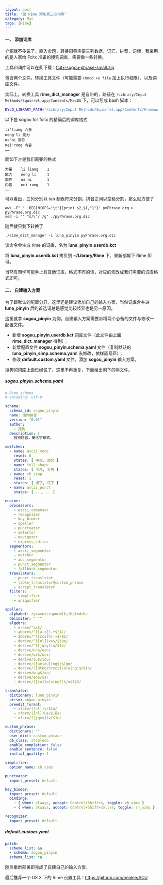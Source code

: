```yaml
---
layout: post
title: "给 Rime 添加第三方词库"
category: Mac
tags: [Rime]
---
```


#### 一、 添加词库

介绍就不多说了，直入命题，转换词典需要三列数据，词汇，拼音，词频，我采用的是人家给 Fcitx 准备的搜狗词库，需要做一些转换。

工具和词库可以在此下载：[fcitx-sogou-phrase-small.zip](http://cdn.09hd.com/images/2015/05/fcitx-sogou-phrase-small.zip)

包含两个文件，转换工具文件（可能需要 `chmod +x file` 加上执行权限），以及词库文件。

实际上，转换工具 **rime\_dict\_manager** 是自带的，路径在 `/Library/Input Methods/Squirrel.app/Contents/MacOS` 下，可以写成 bash 脚本：

```bash
DYLD_LIBRARY_PATH="/Library/Input Methods/Squirrel.app/Contents/Frameworks" "/Library/Input Methods/Squirrel.app/Contents/MacOS/rime_dict_manager" $@
```

<!-- more -->
以下是 sogou for fcitx 的精简后的词库格式

```
li'liang 力量
neng'li 能力
na'ni 那你
nei'rong 内容
……
```

而如下才是我们需要的格式

```
力量    li liang    1
能力    neng li     1
那你    na ni       1
内容    nei rong    1
……
```

可以看出，三列分别以 tab 制表符来分割，拼音之间以空格分割，那么就方便了

    awk -F" " 'BEGIN{OFS="\t"}{print $2,$1,"1"}' pyPhrase.org > pyPhrase.org.dic
    sed -i '' "s/\'/ /g" ./pyPhrase.org.dic

随后就只剩下转换了

    ./rime_dict_manager -i luna_pinyin pyPhrase.org.dic

该命令会生成 rime 的词库，名为 **luna_pinyin.userdb.kct**

将 **luna_pinyin.userdb.kct** 拷贝到 **~/Library/Rime** 下，重新部属下 Rime 即可。

当然有同学可能手上有其他词库，格式不同的话，对应的修改成我们需要的词库格式即可。

#### 二、 自建输入方案

为了跟默认的配置分开，这里还是建议添加自己的输入方案，当然词库合并进 **luna\_pinyin** 后的首选词总是感觉比较怪异也是另一原因。

这里就拿 **sogou\_pinyin** 为例，自建输入方案需要新增两个必备的文件与修改一配置文件。

- 新增 **sogou\_pinyin.userdb.kct** 词库文件（此文件由上面 **rime\_dict\_manager** 得到）；
- 新增配置文件 **sogou\_pinyin.schema.yaml** 文件（复制默认的 **luna_pinyin_simp.schema.yaml** 去修改，依样画葫芦）；
- 修改 **default.custom.yaml** 文件，添加 **sogou\_pinyin** 输入方案。

搜狗的词库上面已经说了，这里不再重复，下面给出剩下的两文件。

##### sogou\_pinyin\_schema.yaml

```yaml
# Rime schema
# encoding: utf-8

schema:
  schema_id: sogou_pinyin
  name: 搜狗拼音
  version: "0.01"
  author:
    - 搜狗
  description: |
    搜狗拼音，簡化字模式。

switches:
  - name: ascii_mode
    reset: 0
    states: [ 中文, 西文 ]
  - name: full_shape
    states: [ 半角, 全角 ]
  - name: zh_simp
    reset: 1
    states: [ 漢字, 汉字 ]
  - name: ascii_punct
    states: [ 。，, ．， ]

engine:
  processors:
    - ascii_composer
    - recognizer
    - key_binder
    - speller
    - punctuator
    - selector
    - navigator
    - express_editor
  segmentors:
    - ascii_segmentor
    - matcher
    - abc_segmentor
    - punct_segmentor
    - fallback_segmentor
  translators:
    - punct_translator
    - table_translator@custom_phrase
    - script_translator
  filters:
    - simplifier
    - uniquifier

speller:
  alphabet: zyxwvutsrqponmlkjihgfedcba
  delimiter: " '"
  algebra:
    - erase/^xx$/
    - abbrev/^([a-z]).+$/$1/
    - abbrev/^([zcs]h).+$/$1/
    - derive/^([nl])ve$/$1ue/
    - derive/^([jqxy])u/$1v/
    - derive/un$/uen/
    - derive/ui$/uei/
    - derive/iu$/iou/
    - derive/([aeiou])ng$/$1gn/
    - derive/([dtngkhrzcs])o(u|ng)$/$1o/
    - derive/ong$/on/
    - derive/ao$/oa/
    - derive/([iu])a(o|ng?)$/a$1$2/

translator:
  dictionary: luna_pinyin
  prism: sogou_pinyin
  preedit_format:
    - xform/([nl])v/$1ü/
    - xform/([nl])ue/$1üe/
    - xform/([jqxy])v/$1u/

custom_phrase:
  dictionary: ""
  user_dict: custom_phrase
  db_class: stabledb
  enable_completion: false
  enable_sentence: false
  initial_quality: 1

simplifier:
  option_name: zh_simp

punctuator:
  import_preset: default

key_binder:
  import_preset: default
  bindings:
    - { when: always, accept: Control+Shift+4, toggle: zh_simp }
    - { when: always, accept: Control+Shift+dollar, toggle: zh_simp }

recognizer:
  import_preset: default
```

##### default.custom.yaml

```yaml
patch:
  scheme_list: &a
  - schema: sogou_pinyin
  schema_list: *a
```

随后重新部署即完成了自建自己的输入方案。

最后推荐一个 OS X 下的 Rime 设置工具：<https://github.com/neolee/SCU>
